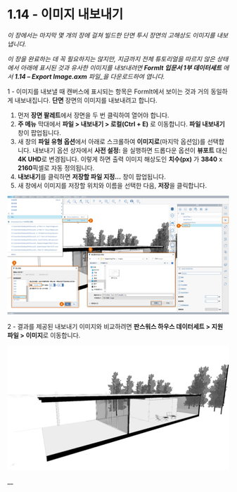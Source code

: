 # 1.14 - 이미지 내보내기

_이 장에서는 마지막 몇 개의 장에 걸쳐 빌드한 단면 투시 장면의 고해상도 이미지를 내보냅니다._

_이 장을 완료하는 데 꼭 필요하지는 않지만, 지금까지 전체 튜토리얼을 따르지 않은 상태에서 아래에 표시된 것과 유사한 이미지를 내보내려면_ _**FormIt 입문서 1부 데이터세트**_ _에서_ _**1.14 – Export Image.axm** 파일_을 다운로드하여 엽니다._

1 - 이미지를 내보낼 때 캔버스에 표시되는 항목은 FormIt에서 보이는 것과 거의 동일하게 내보내집니다. **단면** 장면의 이미지를 내보내려고 합니다.

1. 먼저 **장면 팔레트**에서 장면을 두 번 클릭하여 열어야 합니다.
2. **주 메뉴** 막대에서 **파일 > 내보내기 > 로컬(Ctrl + E)** 로 이동합니다. **파일 내보내기** 창이 팝업됩니다.
3. 새 창의 **파일 유형 옵션**에서 아래로 스크롤하여 **이미지로**(마지막 옵션임)를 선택합니다. 내보내기 옵션 상자에서 **사전 설정:** 을 실행하면 드롭다운 옵션이 **뷰포트** 대신 **4K UHD**로 변경됩니다. 이렇게 하면 출력 이미지 해상도인 **치수(px)** 가 **3840** x **2160**픽셀로 자동 정의됩니다.
4. **내보내기**를 클릭하면 **저장할 파일 지정...** 창이 팝업됩니다.
5. 새 창에서 이미지를 저장할 위치와 이름을 선택한 다음, **저장**을 클릭합니다.

![](<../../.gitbook/assets/0 (5).png>)

2 - 결과를 제공된 내보내기 이미지와 비교하려면 **판스워스 하우스 데이터세트 > 지원 파일 > 이미지**로 이동합니다.

![Farnsworth House Data Set에서 제공되는 샘플 내보내기 이미지.](<../../.gitbook/assets/1 (16).png>)

__
